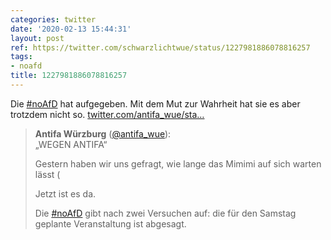 ```yaml
---
categories: twitter
date: '2020-02-13 15:44:31'
layout: post
ref: https://twitter.com/schwarzlichtwue/status/1227981886078816257
tags:
- noafd
title: 1227981886078816257
---
```

Die [#noAfD](/t/noafd) hat aufgegeben. Mit dem Mut zur Wahrheit hat sie es aber trotzdem nicht so. [twitter.com/antifa_wue/sta…](https://twitter.com/antifa_wue/status/1227981423388307459)
> <b>Antifa Würzburg</b> ([@antifa_wue](https://twitter.com/antifa_wue)):  
>„WEGEN ANTIFA“  
>  
>  
>  
>Gestern haben wir uns gefragt, wie lange das Mimimi auf sich warten lässt (  
>  
>  
>  
>Jetzt ist es da.  
>  
>  
>  
>Die [#noAfD](/t/noafd) gibt nach zwei Versuchen auf: die für den Samstag geplante Veranstaltung ist abgesagt.  
>  
>   

